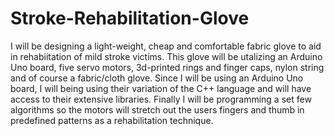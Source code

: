 # Stroke-Rehabilitation-Glove
I will be designing a light-weight, cheap and comfortable fabric glove to aid in rehabiitation of mild stroke victims. 
This glove will be utalizing an Arduino Uno board, five servo motors, 3d-printed rings and finger caps, nylon string and of course a fabric/cloth glove. Since I will be using an Arduino Uno board, I will being using their variation of the C++ language and will have access to their extensive libraries. Finally I will be programming a set few algorithms so the motors will stretch out the users fingers and thumb in predefined patterns as a rehabilitation technique.  
